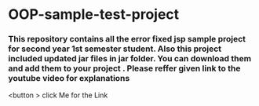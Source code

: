 <h1>OOP-sample-test-project</h1>
<h3>This repository contains all the error fixed jsp sample project for second year 1st semester student. Also this project included updated jar files in jar folder. You can download them and add them to your project . Please reffer given link to the youtube video  for explanations</h3>

<button <a href = "https://www.youtube.com/watch?v=Q4k_Ims1ewA&list=PLoTs8UpkQUw_J3eiAt82wfilfo3EoI9eL"></a>> click Me for the Link</button>

